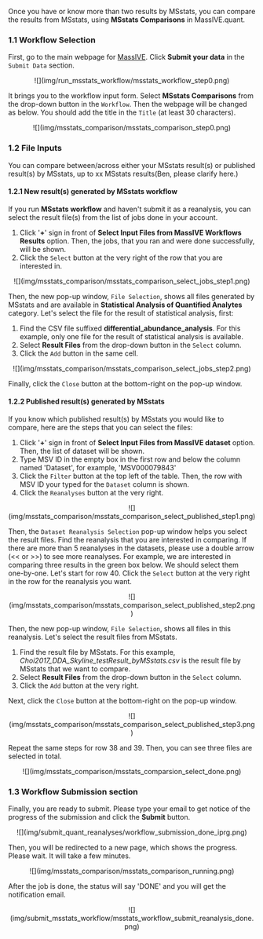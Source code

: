 
Once you have or know more than two results by MSstats, you can compare the results from MSstats, using **MSstats Comparisons** in MassIVE.quant.


### 1.1 Workflow Selection

First, go to the main webpage for [MassIVE](https://massive.ucsd.edu/ProteoSAFe/static/massive.jsp). Click **Submit your data** in the `Submit Data` section. 

<center>
![](img/run_msstats_workflow/msstats_workflow_step0.png)
</center>

It brings you to the workflow input form. Select **MSstats Comparisons** from the drop-down button in the `Workflow`. Then the webpage will be changed as below. You should add the title in the `Title` (at least 30 characters).

<center>
![](img/msstats_comparison/msstats_comparison_step0.png)
</center>


### 1.2 File Inputs

You can compare between/across either your MSstats result(s) or published result(s) by MSstats, up to xx MSstats results(Ben, please clarify here.)


#### 1.2.1 New result(s) generated by MSstats workflow

If you run **MSstats workflow** and haven't submit it as a reanalysis, you can select the result file(s) from the list of jobs done in your account.

1. Click '**+**' sign in front of **Select Input Files from MassIVE Workflows Results** option. Then, the jobs, that you ran and were done successfully, will be shown.
2. Click the `Select` button at the very right of the row that you are interested in.

<center>
![](img/msstats_comparison/msstats_comparison_select_jobs_step1.png)
</center>

Then, the new pop-up window, `File Selection`, shows all files generated by MSstats and are available in **Statistical Analysis of Quantified Analytes** category. Let's select the file for the result of statistical analysis, first:

1. Find the CSV file suffixed **differential_abundance_analysis**. For this example, only one file for the result of statistical analysis is available.
2. Select **Result Files** from the drop-down button in the `Select` column.
3. Click the `Add` button in the same cell.

<center>
![](img/msstats_comparison/msstats_comparison_select_jobs_step2.png)
</center>

Finally, click the `Close` button at the bottom-right on the pop-up window. 


#### 1.2.2 Published result(s) generated by MSstats

If you know which published result(s) by MSstats you would like to compare, here are the steps that you can select the files:

1. Click '**+**' sign in front of **Select Input Files from MassIVE dataset** option. Then, the list of dataset will be shown.
2. Type MSV ID in the empty box in the first row and below the column named 'Dataset', for example, 'MSV000079843'
3. Click the `Filter` button at the top left of the table. Then, the row with MSV ID your typed for the `Dataset` column is shown. 
4. Click the `Reanalyses` button at the very right.

<center>
![](img/msstats_comparison/msstats_comparison_select_published_step1.png)
</center>

Then, the `Dataset Reanalysis Selection` pop-up window helps you select the result files. Find the reanalysis that you are interested in comparing. If there are more than 5 reanalyses in the datasets, please use a double arrow (<< or >>) to see more reanalyses. For example, we are interested in comparing three results in the green box below. We should select them one-by-one. Let's start for row 40. Click the `Select` button at the very right in the row for the reanalysis you want.

<center>
![](img/msstats_comparison/msstats_comparison_select_published_step2.png)
</center>

Then, the new pop-up window, `File Selection`, shows all files in this reanalysis. Let's select the result files from MSstats.

1. Find the result file by MSstats. For this example, _Choi2017_DDA_Skyline_testResult_byMSstats.csv_ is the result file by MSstats that we want to compare. 
2. Select **Result Files** from the drop-down button in the `Select` column.
3. Click the `Add` button at the very right.

Next, click the `Close` button at the bottom-right on the pop-up window. 

<center>
![](img/msstats_comparison/msstats_comparison_select_published_step3.png)
</center>

Repeat the same steps for row 38 and 39. Then, you can see three files are selected in total.
<center>
![](img/msstats_comparison/msstats_comparsion_select_done.png)
</center>


### 1.3 Workflow Submission section

Finally, you are ready to submit. Please type your email to get notice of the progress of the submission and click the **Submit** button.

<center>
![](img/submit_quant_reanalyses/workflow_submission_done_iprg.png)
</center>


Then, you will be redirected to a new page, which shows the progress. Please wait. It will take a few minutes. 

<center>
![](img/msstats_comparison/msstats_comparison_running.png)
</center>

After the job is done, the status will say 'DONE' and you will get the notification email.

<center>
![](img/submit_msstats_workflow/msstats_workflow_submit_reanalysis_done.png)
</center>



